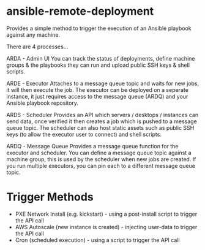 # ansible-remote-deployment

Provides a simple method to trigger the execution of an Ansible playbook against any machine.

There are 4 processes...

ARDA - Admin UI
You can track the status of deployments, define machine groups & the playbooks they can run and upload public SSH keys & shell scripts. 

ARDE - Executor 
Attaches to a message queue topic and waits for new jobs, it will then execute the job. The executor can be deployed on a seperate instance, it just requires access to the message queue (ARDQ) and your Ansible playbook repository.

ARDS - Scheduler
Provides an API which servers / desktops / instances can send data, once verified it then creates a job which is pushed to a message queue topic.
The scheduler can also host static assets such as public SSH keys (to allow the executor user to connect) and shell scripts.

ARDQ - Message Queue
Provides a message queue function for the executor and scheduler. You can define a message queue topic against a machine group, this is used by the scheduler when new jobs are created. If you run multiple executors, you can pin each to a different message queue topic.


# Trigger Methods

- PXE Network Install (e.g. kickstart) - using a post-install script to trigger the API call
- AWS Autoscale (new instance is created) - injecting user-data to trigger the API call
- Cron (scheduled execution) - using a script to trigger the API call 


